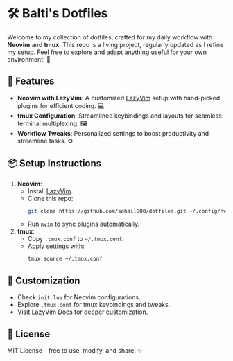 # 🛠️ Balti's Dotfiles

Welcome to my collection of dotfiles, crafted for my daily workflow with **Neovim** and **tmux**. This repo is a living project, regularly updated as I refine my setup. Feel free to explore and adapt anything useful for your own environment! 🌟

## 🚀 Features

- **Neovim with LazyVim**: A customized [LazyVim](https://github.com/LazyVim/LazyVim) setup with hand-picked plugins for efficient coding. 💻
- **tmux Configuration**: Streamlined keybindings and layouts for seamless terminal multiplexing. 🖼️
- **Workflow Tweaks**: Personalized settings to boost productivity and streamline tasks. ⚙️

## 📦 Setup Instructions

1. **Neovim**:
   - Install [LazyVim](https://lazyvim.github.io/installation).
   - Clone this repo:
     ```bash
     git clone https://github.com/sohail900/dotfiles.git ~/.config/nvim
     ```
   - Run `nvim` to sync plugins automatically.
2. **tmux**:
   - Copy `.tmux.conf` to `~/.tmux.conf`.
   - Apply settings with:
     ```bash
     tmux source ~/.tmux.conf
     ```

## 🔧 Customization

- Check `init.lua` for Neovim configurations.
- Explore `.tmux.conf` for tmux keybindings and tweaks.
- Visit [LazyVim Docs](https://lazyvim.github.io/) for deeper customization.

## 📜 License

MIT License - free to use, modify, and share! ✨
